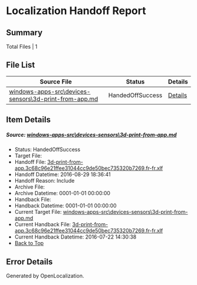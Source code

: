 # <a name='report-top'></a> Localization Handoff Report

## Summary
 Total Files | 1

## File List
 Source File | Status | Details 
 ----------- | ------ | ------- 
 [windows-apps-src\devices-sensors\3d-print-from-app.md](https://github.com/Microsoft/windows-apps/blob/e2b88b0eb88d0a3d8d1a5fb944bd4d00a50012e0/windows-apps-src/devices-sensors/3d-print-from-app.md) | HandedOffSuccess | [Details](#b9bfc51e9abb0ba15e5873a5693d5b24f4b6dbf73315)

## Item Details
##### <a name='b9bfc51e9abb0ba15e5873a5693d5b24f4b6dbf73315'></a> Source: [windows-apps-src\devices-sensors\3d-print-from-app.md](https://github.com/Microsoft/windows-apps/blob/e2b88b0eb88d0a3d8d1a5fb944bd4d00a50012e0/windows-apps-src/devices-sensors/3d-print-from-app.md)
* Status: HandedOffSuccess
* Target File: 
* Handoff File: [3d-print-from-app.3c68c96e21ffee31044cc9de50bec735320b7269.fr-fr.xlf](https://github.com/Microsoft/WDG.handoff/blob/ff986265b91b1856c22e328ad50ffd695e01341c/ol-handoff/Microsoft/windows-apps.fr-fr/master/3d-print-from-app.3c68c96e21ffee31044cc9de50bec735320b7269.fr-fr.xlf)
* Handoff Datetime: 2016-08-29 18:36:41
* Handoff Reason: Include
* Archive File: 
* Archive Datetime: 0001-01-01 00:00:00
* Handback File: 
* Handback Datetime: 0001-01-01 00:00:00
* Current Target File: [windows-apps-src\devices-sensors\3d-print-from-app.md](https://github.com/Microsoft/windows-apps.fr-fr/blob/402eb0dc49711783fdbd768a93aa5456388b34d9/windows-apps-src/devices-sensors/3d-print-from-app.md)
* Current Handback File: [3d-print-from-app.3c68c96e21ffee31044cc9de50bec735320b7269.fr-fr.xlf](https://github.com/Microsoft/WDG.handback/blob/e8019a4155f189676550d9d336a37921a9040b0d/ol-handback/Microsoft/windows-apps.fr-fr/master/3d-print-from-app.3c68c96e21ffee31044cc9de50bec735320b7269.fr-fr.xlf)
* Current Handback Datetime: 2016-07-22 14:30:38
* [Back to Top](#report-top)


## Error Details

Generated by OpenLocalization.
